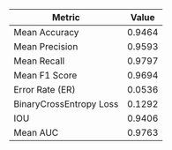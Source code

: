 | Metric                  | Value  |
|-------------------------|--------|
| Mean Accuracy           | 0.9464 |
| Mean Precision          | 0.9593 |
| Mean Recall             | 0.9797 |
| Mean F1 Score           | 0.9694 |
| Error Rate (ER)         | 0.0536 |
| BinaryCrossEntropy Loss | 0.1292 |
| IOU                     | 0.9406 |
| Mean AUC                | 0.9763 |
